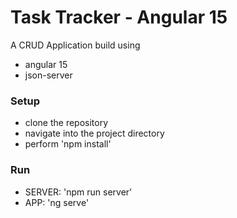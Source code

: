 # Task Tracker - Angular 15

A CRUD Application build using
- angular 15
- json-server


### Setup

- clone the repository
- navigate into the project directory
- perform 'npm install'


### Run

- SERVER: 'npm run server'
- APP: 'ng serve'
